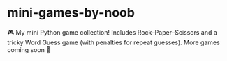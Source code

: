 # mini-games-by-noob
🎮 My mini Python game collection! Includes Rock–Paper–Scissors and a tricky Word Guess game (with penalties for repeat guesses). More games coming soon 🚀
